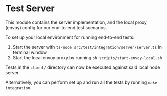 # Test Server

This module contains the server implementation, and the local proxy (envoy) config for our end-to-end test scenarios.

To set up your local environment for running end-to-end tests:

1. Start the server with `ts-node src/test/integration/server/server.ts` in terminal window
2. Start the local envoy proxy by running `sh scripts/start-envoy-local.sh`

Tests in the `client/` directory can now be executed against said local node server.

Alternatively, you can perform set up and run all the tests by running `make integration`.
